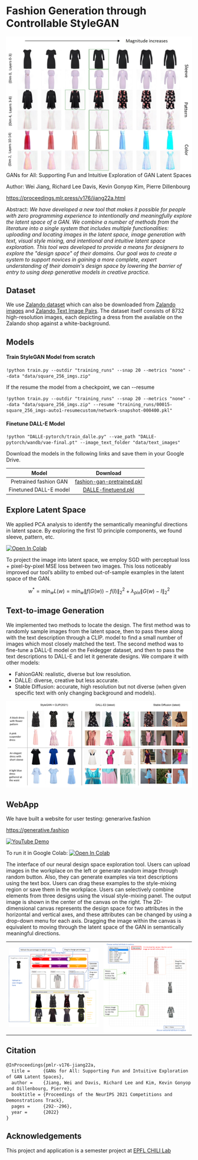 # Fashion Generation through Controllable StyleGAN
<img src="images/PCA_result_example.jpg" alt="pca"/>
GANs for All: Supporting Fun and Intuitive Exploration of GAN Latent Spaces  

Author: Wei Jiang, Richard Lee Davis, Kevin Gonyop Kim, Pierre Dillenbourg  

https://proceedings.mlr.press/v176/jiang22a.html  

Abstract: 
_We have developed a new tool that makes it possible for people with zero programming experience to intentionally and meaningfully explore the latent space of a GAN. 
We combine a number of methods from the literature into a single system that includes multiple functionalities: 
uploading and locating images in the latent space, image generation with text, visual style mixing, 
and intentional and intuitive latent space exploration. 
This tool was developed to provide a means for designers to explore the "design space" of their domains. 
Our goal was to create a system to support novices in gaining a more complete, expert understanding of their domain's 
design space by lowering the barrier of entry to using deep generative models in creative practice._

## Dataset
We use [Zalando dataset](https://github.com/zalandoresearch/feidegger)
which can also be downloaded from [Zalando images](https://drive.google.com/file/d/1vmBHGiqoICdaLaUqFUy6YiXMBLPuhTCy/view?usp=drive_link) and [Zalando Text Image Pairs](https://drive.google.com/drive/folders/1-i9y8dhKjRX36152dBTEPmL_7ers2mr4?usp=drive_link).
The dataset itself consists of 8732 high-resolution images, 
each depicting a dress from the available on the Zalando shop against a white-background.
## Models
#### Train StyleGAN Model from scratch
```commandline
!python train.py --outdir "training_runs" --snap 20 --metrics "none" --data "data/square_256_imgs.zip"
```
If the resume the model from a checkpoint, we can --resume
```commandline
!python train.py --outdir "training_runs" --snap 20 --metrics "none" --data "data/square_256_imgs.zip" --resume "training_runs/00015-square_256_imgs-auto1-resumecustom/network-snapshot-000400.pkl"
```

#### Finetune DALL-E Model
```commandline
!python "DALLE-pytorch/train_dalle.py" --vae_path "DALLE-pytorch/wandb/vae-final.pt" --image_text_folder "data/text_images"
```

Download the models in the following links and save them in your Google Drive.

|         Model          |                                                      Download                                                       |
|:----------------------:|:-------------------------------------------------------------------------------------------------------------------:|
| Pretrained fashion GAN | [fashion-gan-pretrained.pkl](https://drive.google.com/file/d/1wjMtDejgj1GZmf0AqKY6LzKld3Rirbuo/view?usp=drive_link) |
| Finetuned DALL-E model |    [DALLE-finetuend.pkl](https://drive.google.com/file/d/1yhtBeFMc-kTW3nOsxYgwJb6CffFe-V_e/view?usp=drive_link)     |

## Explore Latent Space
We applied PCA analysis to identify the semantically meaningful directions in latent space. 
By exploring the first 10 principle components, we found sleeve, pattern, etc.

[![Open In Colab](https://colab.research.google.com/assets/colab-badge.svg)](https://drive.google.com/file/d/1S-iiGj6f4PgWsQJVfFduLv1XUskxniZT/view?usp=sharing)

To project the image into latent space, we employ SGD with perceptual loss + pixel-by-pixel MSE loss between two images. 
This loss noticeably improved our tool’s ability to embed out-of-sample examples in the latent space of the GAN.

$$ w^{*} = \min_{w} L(w) =  \min_{w} \lVert f(G(w)) - f(I) \rVert_2^2 + \lambda_{pix} \lVert G(w) - I \rVert_2^2 $$

[//]: # (Examples of interpolating images simultaneously along two meaningful directions)

[//]: # (in the latent space &#40;sleeve and pattern&#41; found using PCA. The image in the green)

[//]: # (box shows the original image with 0 magnitude.)

[//]: # (<img src="images/pca.png" alt="pca"/>)

## Text-to-image Generation
We implemented two
methods to locate the design. The first method was to randomly sample images from the
latent space, then to pass these along with the text description through a CLIP. model to find a small number of images which most closely matched the
text. The second method was to fine-tune a DALL-E model on the
Feidegger dataset, and then to pass the text descriptions to DALL-E and let it generate
designs. We compare it with other models: 
- FahionGAN: realistic, diverse but low resolution. 
- DALLE: diverse, creative but less accurate.
- Stable Diffusion:  accurate, high resolution but not diverse (when given specific text with only changing background and models).

<img src="images/text-to-image.png" alt="text-to-image"/>

## WebApp
We have built a website for user testing: generarive.fashion

https://generative.fashion

[![YouTube Demo](https://img.shields.io/badge/YouTube-%23FF0000.svg?style=for-the-badge&logo=YouTube&logoColor=white)](https://www.youtube.com/watch?v=dcC7G2zBuL8&t=42s)

To run it in Google Colab: [![Open In Colab](https://colab.research.google.com/assets/colab-badge.svg)](https://colab.research.google.com/drive/1VY3-9zvnXqjYNxNzGqZgF0pRfafdGpJm#scrollTo=JFgsJTee-EnO)

The interface of our neural design space exploration tool. Users can upload images
in the workplace on the left or generate random image through random button.
Also, they can generate examples via text descriptions using the text box. Users
can drag these examples to the style-mixing region or save them in the workplace. Users can selectively combine elements from three designs using the visual
style-mixing panel. The output image is shown in the center of the canvas on the
right. The 2D-dimensional canvas represents the design space for two attributes
in the horizontal and vertical axes, and these attributes can be changed by using
a drop-down menu for each axis. Dragging the image within the canvas is equivalent to moving through the latent space of the GAN in semantically meaningful
directions.
<table><tr>
<td> <img src="images/interface_part1.png" alt="interface_part1" /> </td>
<td> <img src="images/interface_part2.png" alt="interface_part2" /> </td>
</tr></table>

## Citation
```
@InProceedings{pmlr-v176-jiang22a,
  title =     {GANs for All: Supporting Fun and Intuitive Exploration of GAN Latent Spaces},
  author =    {Jiang, Wei and Davis, Richard Lee and Kim, Kevin Gonyop and Dillenbourg, Pierre},
  booktitle = {Proceedings of the NeurIPS 2021 Competitions and Demonstrations Track},
  pages =     {292--296},
  year =      {2022}
}
```

## Acknowledgements
This project and application is a semester project at [EPFL CHILI Lab](https://www.epfl.ch/labs/chili/)


